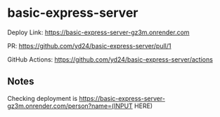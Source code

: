 # basic-express-server

Deploy Link: https://basic-express-server-gz3m.onrender.com

PR: https://github.com/yd24/basic-express-server/pull/1

GitHub Actions: https://github.com/yd24/basic-express-server/actions

## Notes
Checking deployment is https://basic-express-server-gz3m.onrender.com/person?name=(INPUT HERE)